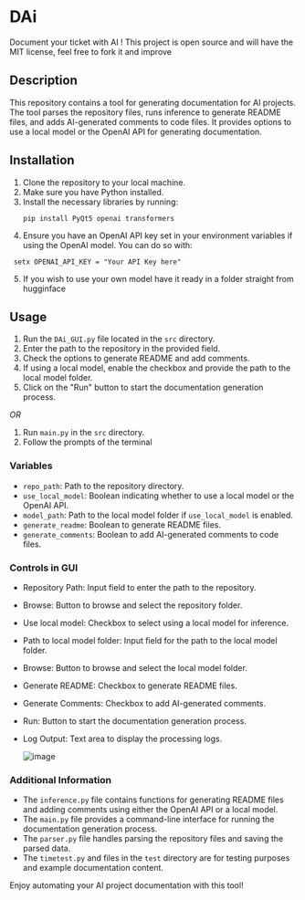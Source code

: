 # DAi
Document your ticket with AI !
This project is open source and will have the MIT license, feel free to fork it and improve

## Description
This repository contains a tool for generating documentation for AI projects. The tool parses the repository files, runs inference to generate README files, and adds AI-generated comments to code files. It provides options to use a local model or the OpenAI API for generating documentation.

## Installation
1. Clone the repository to your local machine.
2. Make sure you have Python installed.
3. Install the necessary libraries by running:
   ```
   pip install PyQt5 openai transformers
   ```
4. Ensure you have an OpenAI API key set in your environment variables if using the OpenAI model. You can do so with: 
```
 setx OPENAI_API_KEY = "Your API Key here"
 ```

5. If you wish to use your own model have it ready in a folder straight from hugginface

## Usage
1. Run the `DAi_GUI.py` file located in the `src` directory.
2. Enter the path to the repository in the provided field.
3. Check the options to generate README and add comments.
4. If using a local model, enable the checkbox and provide the path to the local model folder.
5. Click on the "Run" button to start the documentation generation process.

*OR*

1. Run `main.py` in the  `src` directory.
2. Follow the prompts of the terminal

### Variables
- `repo_path`: Path to the repository directory.
- `use_local_model`: Boolean indicating whether to use a local model or the OpenAI API.
- `model_path`: Path to the local model folder if `use_local_model` is enabled.
- `generate_readme`: Boolean to generate README files.
- `generate_comments`: Boolean to add AI-generated comments to code files.

### Controls in GUI
- Repository Path: Input field to enter the path to the repository.
- Browse: Button to browse and select the repository folder.
- Use local model: Checkbox to select using a local model for inference.
- Path to local model folder: Input field for the path to the local model folder.
- Browse: Button to browse and select the local model folder.
- Generate README: Checkbox to generate README files.
- Generate Comments: Checkbox to add AI-generated comments.
- Run: Button to start the documentation generation process.
- Log Output: Text area to display the processing logs.
  
  ![image](https://github.com/user-attachments/assets/38d715d5-8ac0-4e75-966c-db19b3a82ad5)


### Additional Information
- The `inference.py` file contains functions for generating README files and adding comments using either the OpenAI API or a local model.
- The `main.py` file provides a command-line interface for running the documentation generation process.
- The `parser.py` file handles parsing the repository files and saving the parsed data.
- The `timetest.py` and files in the `test` directory are for testing purposes and example documentation content.

Enjoy automating your AI project documentation with this tool!

